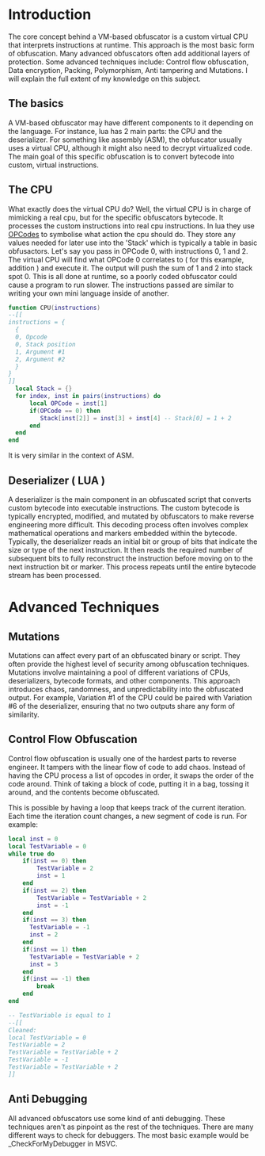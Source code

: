 # Introduction
The core concept behind a VM-based obfuscator is a custom virtual CPU that interprets instructions at runtime. This approach is the most basic form of obfuscation. Many advanced obfuscators often add additional layers of protection. Some advanced techniques include: Control flow obfuscation, Data encryption, Packing, Polymorphism, Anti tampering and Mutations. I will explain the full extent of my knowledge on this subject.
## The basics
A VM-based obfuscator may have different components to it depending on the language. For instance, lua has 2 main parts: the CPU and the deserializer. For something like assembly (ASM), the obfuscator usually uses a virtual CPU, although it might also need to decrypt virtualized code. The main goal of this specific obfuscation is to convert bytecode into custom, virtual instructions. 
## The CPU
What exactly does the virtual CPU do? Well, the virtual CPU is in charge of mimicking a real cpu, but for the specific obfuscators bytecode. It processes the custom instructions into real cpu instructions. In lua they use [OPCodes](https://www.lua.org/source/5.1/lopcodes.h.html) to symbolise what action the cpu should do. They store any values needed for later use into the 'Stack' which is typically a table in basic obfusactors. Let's say you pass in OPCode 0, with instructions 0, 1 and 2. The virtual CPU will find what OPCode 0 correlates to ( for this example, addition ) and execute it. The output will push the sum of 1 and 2 into stack spot 0. This is all done at runtime, so a poorly coded obfuscator could cause a program to run slower. The instructions passed are similar to writing your own mini language inside of another.
```lua
function CPU(instructions)
--[[
instructions = {
  {
  0, Opcode
  0, Stack position
  1, Argument #1
  2, Argument #2
  }
}
]]
  local Stack = {}
  for index, inst in pairs(instructions) do
      local OPCode = inst[1]
      if(OPCode == 0) then
         Stack[inst[2]] = inst[3] + inst[4] -- Stack[0] = 1 + 2
      end
  end
end
```
It is very similar in the context of ASM.
## Deserializer ( LUA )
A deserializer is the main component in an obfuscated script that converts custom bytecode into executable instructions. The custom bytecode is typically encrypted, modified, and mutated by obfuscators to make reverse engineering more difficult. This decoding process often involves complex mathematical operations and markers embedded within the bytecode. Typically, the deserializer reads an initial bit or group of bits that indicate the size or type of the next instruction. It then reads the required number of subsequent bits to fully reconstruct the instruction before moving on to the next instruction bit or marker. This process repeats until the entire bytecode stream has been processed.
# Advanced Techniques
## Mutations
Mutations can affect every part of an obfuscated binary or script. They often provide the highest level of security among obfuscation techniques. Mutations involve maintaining a pool of different variations of CPUs, deserializers, bytecode formats, and other components. This approach introduces chaos, randomness, and unpredictability into the obfuscated output. For example, Variation #1 of the CPU could be paired with Variation #6 of the deserializer, ensuring that no two outputs share any form of similarity.
## Control Flow Obfuscation
Control flow obfuscation is usually one of the hardest parts to reverse engineer. It tampers with the linear flow of code to add chaos. Instead of having the CPU process a list of opcodes in order, it swaps the order of the code around. Think of taking a block of code, putting it in a bag, tossing it around, and the contents become obfuscated.

This is possible by having a loop that keeps track of the current iteration. Each time the iteration count changes, a new segment of code is run. For example:
```lua
local inst = 0
local TestVariable = 0
while true do
    if(inst == 0) then
        TestVariable = 2
        inst = 1
    end
    if(inst == 2) then
        TestVariable = TestVariable + 2
        inst = -1
    end
    if(inst == 3) then
      TestVariable = -1
      inst = 2
    end
    if(inst == 1) then
      TestVariable = TestVariable + 2
      inst = 3
    end
    if(inst == -1) then
        break
    end
end

-- TestVariable is equal to 1
--[[
Cleaned:
local TestVariable = 0
TestVariable = 2
TestVariable = TestVariable + 2
TestVariable = -1
TestVariable = TestVariable + 2
]]
```
## Anti Debugging
All advanced obfuscators use some kind of anti debugging. These techniques aren't as pinpoint as the rest of the techniques. There are many different ways to check for debuggers. The most basic example would be _CheckForMyDebugger in MSVC.
